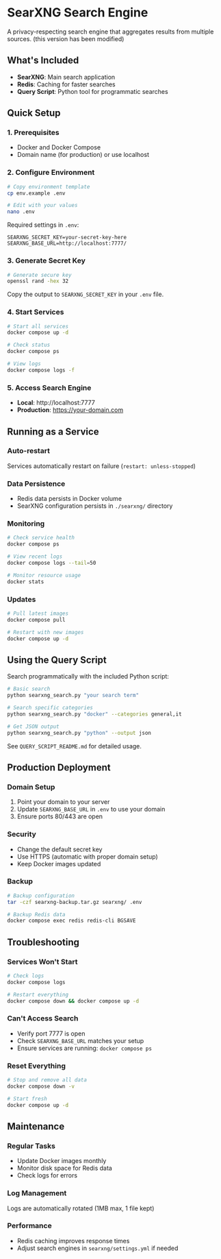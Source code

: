 # SearXNG Search Engine

A privacy-respecting search engine that aggregates results from multiple sources.
(this version has been modified)

## What's Included

- **SearXNG**: Main search application
- **Redis**: Caching for faster searches  
- **Query Script**: Python tool for programmatic searches

## Quick Setup

### 1. Prerequisites
- Docker and Docker Compose
- Domain name (for production) or use localhost

### 2. Configure Environment
```bash
# Copy environment template
cp env.example .env

# Edit with your values
nano .env
```

Required settings in `.env`:
```env
SEARXNG_SECRET_KEY=your-secret-key-here
SEARXNG_BASE_URL=http://localhost:7777/
```

### 3. Generate Secret Key
```bash
# Generate secure key
openssl rand -hex 32
```
Copy the output to `SEARXNG_SECRET_KEY` in your `.env` file.

### 4. Start Services
```bash
# Start all services
docker compose up -d

# Check status
docker compose ps

# View logs
docker compose logs -f
```

### 5. Access Search Engine
- **Local**: http://localhost:7777
- **Production**: https://your-domain.com

## Running as a Service

### Auto-restart
Services automatically restart on failure (`restart: unless-stopped`)

### Data Persistence
- Redis data persists in Docker volume
- SearXNG configuration persists in `./searxng/` directory

### Monitoring
```bash
# Check service health
docker compose ps

# View recent logs
docker compose logs --tail=50

# Monitor resource usage
docker stats
```

### Updates
```bash
# Pull latest images
docker compose pull

# Restart with new images
docker compose up -d
```

## Using the Query Script

Search programmatically with the included Python script:

```bash
# Basic search
python searxng_search.py "your search term"

# Search specific categories
python searxng_search.py "docker" --categories general,it

# Get JSON output
python searxng_search.py "python" --output json
```

See `QUERY_SCRIPT_README.md` for detailed usage.

## Production Deployment

### Domain Setup
1. Point your domain to your server
2. Update `SEARXNG_BASE_URL` in `.env` to use your domain
3. Ensure ports 80/443 are open

### Security
- Change the default secret key
- Use HTTPS (automatic with proper domain setup)
- Keep Docker images updated

### Backup
```bash
# Backup configuration
tar -czf searxng-backup.tar.gz searxng/ .env

# Backup Redis data
docker compose exec redis redis-cli BGSAVE
```

## Troubleshooting

### Services Won't Start
```bash
# Check logs
docker compose logs

# Restart everything
docker compose down && docker compose up -d
```

### Can't Access Search
- Verify port 7777 is open
- Check `SEARXNG_BASE_URL` matches your setup
- Ensure services are running: `docker compose ps`

### Reset Everything
```bash
# Stop and remove all data
docker compose down -v

# Start fresh
docker compose up -d
```

## Maintenance

### Regular Tasks
- Update Docker images monthly
- Monitor disk space for Redis data
- Check logs for errors

### Log Management
Logs are automatically rotated (1MB max, 1 file kept)

### Performance
- Redis caching improves response times
- Adjust search engines in `searxng/settings.yml` if needed